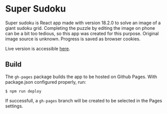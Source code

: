 # Super Sudoku
Super sudoku is React app made with version 18.2.0 to solve an image of a giant sudoku grid. Completing the puzzle by editing the image on phone can be a bit too tedious, so this app was created for this purpose. Original image source is unknown.
Progress is saved as browser cookies.

Live version is accessible [here](https://digzol.github.io/super-sudoku/).

## Build

The `gh-pages` package builds the app to be hosted on Github Pages. With package.json configured properly, run:
```
$ npm run deploy
```
If successfull, a `gh-pages` branch will be created to be selected in the Pages settings.
